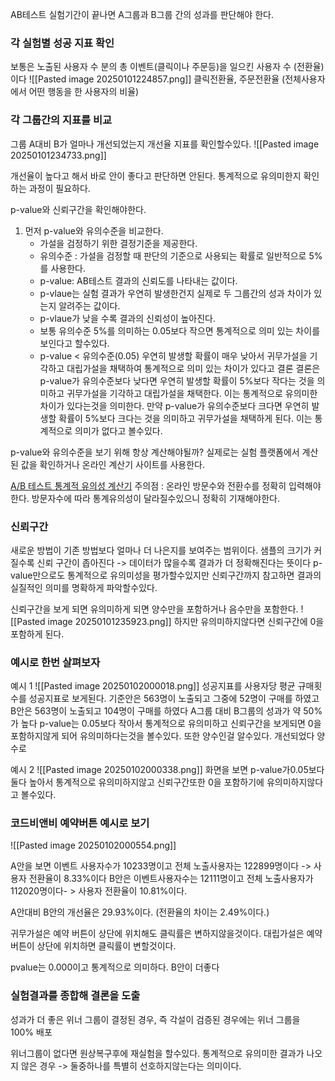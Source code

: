 AB테스트 실험기간이 끝나면 A그룹과 B그룹 간의 성과를 판단해야 한다.

### 각 실험별 성공 지표 확인 

보통은 노출된 사용자 수 분의 총 이벤트(클릭이나 주문등)을 일으킨 사용자 수 (전환율)이다
![[Pasted image 20250101224857.png]]
클릭전환율, 주문전환율 (전체사용자에서 어떤 행동을 한 사용자의 비율)

### 각 그룹간의 지표를 비교
그룹 A대비 B가 얼마나 개선되었는지 개선율 지표를 확인할수있다.
![[Pasted image 20250101234733.png]]

개선율이 높다고 해서 바로 안이 좋다고 판단하면 안된다.
통계적으로 유의미한지 확인하는 과정이 필요하다.


p-value와 신뢰구간을 확인해야한다.
1. 먼저 p-value와 유의수준을 비교한다.
	- 가설을 검정하기 위한 결정기준을 제공한다.
	- 유의수준 : 가설을 검정할 때 판단의 기준으로 사용되는 확률로 일반적으로 5%를 사용한다.
	- p-value: AB테스트 결과의 신뢰도를 나타내는 값이다.
	- p-vlaue는 실험 결과가 우연히 발생한건지 실제로 두 그룹간의 성과 차이가 있는지 알려주는 값이다. 
	- p-vlaue가 낮을 수록 결과의 신뢰성이 높아진다.
	- 보통 유의수준 5%를 의미하는 0.05보다 작으면 통계적으로 의미 있는 차이를 보인다고 할수있다.
	- p-value < 유의수준(0.05) 우연히 발생할 확률이 매우 낮아서 귀무가설을 기각하고 대립가설을 채택하여 통계적으로 의미 있는 차이가 있다고 결론
결론은 p-value가 유의수준보다 낮다면 우연히 발생할 확률이 5%보다 작다는 것을 의미하고 귀무가설을 기각하고 대립가설을 채택한다. 이는 통계적으로 유의미한 차이가 있다는것을 의미한다.
만약 p-value가 유의수준보다 크다면 우연히 발생할 확률이 5%보다 크다는 것을 의미하고 귀무가설을 채택하게 된다. 이는 통계적으로 의미가 없다고 볼수있다.


p-value와 유의수준을 보기 위해 항상 계산해야될까? 실제로는 실험 플랫폼에서 계산된 값을 확인하거나 온라인 계산기 사이트를 사용한다.

[A/B 테스트 통계적 유의성 계산기](https://www.surveymonkey.com/mp/ab-testing-significance-calculator/)
주의점 : 온라인 방문수와 전환수를 정확히 입력해야한다. 방문자수에 따라 통계유의성이 달라질수있으니 정확히 기재해야한다.


### 신뢰구간
새로운 방법이 기존 방법보다 얼마나 더 나은지를 보여주는 범위이다.
샘플의 크기가 커질수록 신뢰 구간이 좁아진다 -> 데이터가 많을수록 결과가 더 정확해진다는 뜻이다
p-value만으로도 통계적으로 유의미성을 평가할수있지만 신뢰구간까지 참고하면 결과의 실질적인 의미를 명확하게 파악할수있다.

신뢰구간을 보게 되면 유의미하게 되면 양수만을 포함하거나 음수만을 포함한다.
![[Pasted image 20250101235923.png]]
하지만 유의미하지않다면 신뢰구간에 0을 포함하게 된다.


### 예시로 한번 살펴보자 
예시 1
![[Pasted image 20250102000018.png]]
성공지표를 사용자당 평균 규매횟수를 성공지표로 보게된다.
기준안은 563명이 노출되고 그중에 52명이 구매를 하였고
B안은 563명이 노출되고 104명이 구매를 하였다
A그룹 대비 B그룹의 성과가 약 50%가 높다
p-value는 0.05보다 작아서 통계적으로 유의미하고 신뢰구간을 보게되면 0을 포함하지않게 되어 유의미하다는것을 볼수있다. 또한 양수인걸 알수있다. 개선되었다 양수로 


예시 2
![[Pasted image 20250102000338.png]]
화면을 보면 p-value가0.05보다 둘다 높아서 통계적으로 유의미하지않고 신뢰구간또한 0을 포함하기에 유의미하지않다고 볼수있다.


### 코드비앤비 예약버튼 예시로 보기 
![[Pasted image 20250102000554.png]]

A안을 보면 이벤트 사용자수가 10233명이고 전체 노출사용자는 122899명이다 -> 사용자 전환율이 8.33%이다
B안은 이벤트사용자수는 12111명이고 전체 노출사용자가 112020명이다- > 사용자 전환율이 10.81%이다.

A안대비 B안의 개선율은 29.93%이다. (전환율의 차이는 2.49%이다.)


귀무가설은 예약 버튼이 상단에 위치해도 클릭률은 변하지않을것이다.
대립가설은 예약 버튼이 상단에 위치하면 클릭률이 변할것이다.

pvalue는 0.000이고 통계적으로 의미하다. B안이 더좋다



### 실험결과를 종합해 결론을 도출
성과가 더 좋은 위너 그룹이 결정된 경우, 즉 각설이 검증된 경우에는 위너 그룹을 100% 배포


위너그룹이 없다면 원상복구후에 재실험을 할수있다.
통계적으로 유의미한 결과가 나오지 않은 경우 -> 둘중하나를 특별히 선호하지않는다는 의미이다.